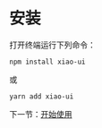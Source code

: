 # 安装

打开终端运行下列命令：

```
npm install xiao-ui
```

或

```
yarn add xiao-ui
```

下一节：[开始使用](#/doc/get-started)